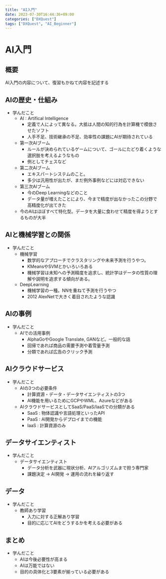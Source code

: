 ```yaml
---
title: "AI入門"
date: 2023-07-30T16:44:36+09:00
categories: ["DXQuest"]
tags: ["DXQuest", "AI_Beginner"]
---
```

# AI入門

## 概要

AI入門の内容について、復習もかねて内容を記述する

## AIの歴史・仕組み

- 学んだこと
  - AI : Artifical Intelligence
    - 定義で人によって異なる。大抵は人間の知的行為を計算機で模倣させたソフト
    - 人手不足、技術継承の不足、効率性の課題にAIが期待されている
  - 第一次AIブーム
    - ルールが決められているゲームについて、ゴールにたどり着くような選択肢を考えるようなもの
    - 例としてチェスなど
  - 第二次AIブーム
    - エキスパートシステムのこと。
    - 多少は汎用性が出たが、まだ例外事例などには対応できない
  - 第三次AIブーム
    - 今のDeep Learningなどのこと
    - データ量が増えたことにより、今まで精度が出なかったこの分野で高精度化が出てきた
  - 今のAIはほぼすべて特化型。データを大量に食わせて精度を得ようとするものが大半

## AIと機械学習との関係

- 学んだこと
  - 機械学習
    - 数学的なアプローチでクラスタリングや未来予測を行うやつ。
    - KMeansやSVMとかいろいろある
    - 機械学習は未知への予測精度を追求し、統計学はデータの性質の理解や説明を追求する傾向がある。
  - DeepLearning
    - 機械学習の一種。NNを重ねて予測を行うやつ
    - 2012 AlexNetで大きく着目されたような認識
    
## AIの事例

- 学んだこと
  - AIでの活用事例
    - AlphaGoやGoogle Translate, GANなど。一般的な話
    - 回帰であれば商品の需要予測や着雪量予測
    - 分類であれば広告のクリック予測

## AIクラウドサービス

- 学んだこと
  - AIの3つの必要条件
    - 計算資源・データ・データサイエンティストの3つ
    - AI機能を用いるためにGCPやWML、Azureなどがある
  - AIクラウドサービスとしてSaaS/PaaS/IaaSでの分類がある
    - SaaS : 物体認識や言語処理といったAPI
    - PaaS : AI開発からデプロイまでの機能
    - IaaS : 計算資源のみ

## データサイエンティスト

- 学んだこと
  - データサイエンティスト
    - データ分析を武器に現状分析、AIアルゴリズムまで担う専門家
    - 課題決定 -> AI開発 -> 運用の流れを繰り返す

## データ

- 学んだこと
  - 教師あり学習
    - 入力に対する正解あり学習
    - 目的に応じてAIをどうするかを考える必要がある
    
## まとめ

- 学んだこと
  - AIは今後必要性が高まる
  - AIは万能ではない
  - 目的の具体化と3要素が揃っている必要がある
